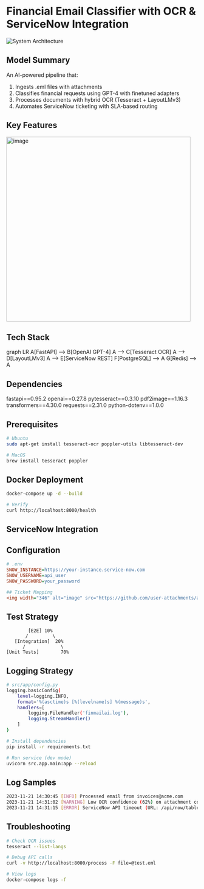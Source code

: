 # Financial Email Classifier with OCR & ServiceNow Integration

![System Architecture](docs/architecture.png)

## Model Summary

An AI-powered pipeline that:
1. Ingests .eml files with attachments
2. Classifies financial requests using GPT-4 with finetuned adapters
3. Processes documents with hybrid OCR (Tesseract + LayoutLMv3)
4. Automates ServiceNow ticketing with SLA-based routing

## Key Features
<img width="485" alt="image" src="https://github.com/user-attachments/assets/1c4599cd-5e15-4162-a55d-bc86ea7292a5" />

## Tech Stack

graph LR
    A[FastAPI] --> B[OpenAI GPT-4]
    A --> C[Tesseract OCR]
    A --> D[LayoutLMv3]
    A --> E[ServiceNow REST]
    F[PostgreSQL] --> A
    G[Redis] --> A

## Dependencies
fastapi==0.95.2
openai==0.27.8
pytesseract==0.3.10
pdf2image==1.16.3
transformers==4.30.0
requests==2.31.0
python-dotenv==1.0.0

## Prerequisites

```bash
# Ubuntu
sudo apt-get install tesseract-ocr poppler-utils libtesseract-dev

# MacOS
brew install tesseract poppler
```

## Docker Deployment

```bash
docker-compose up -d --build

# Verify
curl http://localhost:8000/health
```

## ServiceNow Integration
## Configuration

```ini
# .env
SNOW_INSTANCE=https://your-instance.service-now.com
SNOW_USERNAME=api_user
SNOW_PASSWORD=your_password

## Ticket Mapping
<img width="346" alt="image" src="https://github.com/user-attachments/assets/4c37195a-4f2f-4b8a-b0ef-b72f15244cb0" />
```

## Test Strategy

```
        [E2E] 10%
       /         \
   [Integration]  20%
      /             \
[Unit Tests]        70%
```

## Logging Strategy

```bash
# src/app/config.py
logging.basicConfig(
    level=logging.INFO,
    format='%(asctime)s [%(levelname)s] %(message)s',
    handlers=[
        logging.FileHandler('finmailai.log'),
        logging.StreamHandler()
    ]
)

# Install dependencies
pip install -r requirements.txt

# Run service (dev mode)
uvicorn src.app.main:app --reload
```

## Log Samples

```bash
2023-11-21 14:30:45 [INFO] Processed email from invoices@acme.com
2023-11-21 14:31:02 [WARNING] Low OCR confidence (62%) on attachment contract.pdf
2023-11-21 14:31:15 [ERROR] ServiceNow API timeout (URL: /api/now/table/incident)
```

## Troubleshooting

```bash
# Check OCR issues
tesseract --list-langs

# Debug API calls
curl -v http://localhost:8000/process -F file=@test.eml

# View logs
docker-compose logs -f
```

